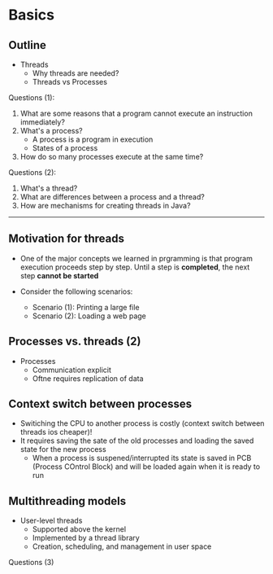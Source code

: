# Basics

## Outline

- Threads
  - Why threads are needed?
  - Threads vs Processes

Questions (1):

1. What are some reasons that a program cannot execute an instruction immediately?
2. What's a process?
    - A process is a program in execution
    - States of a process
3. How do so many processes execute at the  same time?

Questions (2):

1. What's a thread?
2. What are differences between a process and a thread?
3. How are mechanisms for creating threads in Java?

---

## Motivation for threads

- One of the major concepts we learned in prgramming is that program execution proceeds step by step. Until a step is **completed**, the next step **cannot be started**

- Consider the following scenarios:
  - Scenario (1): Printing a large file
  - Scenario (2): Loading a web page

## Processes vs. threads (2)

- Processes
  - Communication explicit
  - Oftne requires replication of data

## Context switch between processes

- Switiching the CPU to another process is costly (context switch between threads ios cheaper)!
- It requires saving the sate of the old processes and loading the saved state for the new process
  - When a process is suspened/interrupted its state is saved in PCB (Process COntrol Block) and will be loaded again when it is ready to run

## Multithreading models

- User-level threads
  - Supported above the kernel
  - Implemented by a thread library
  - Creation, scheduling, and management in user space

Questions (3)


